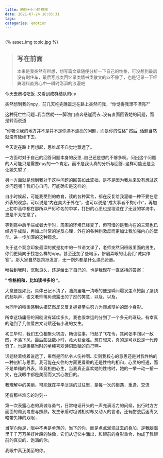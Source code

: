 ```yaml
---
title: 随想+小小的狗粮
date: 2021-07-24 16:05:31
tags: 
catagories: emotion
---
```


<br>
{% asset_img topic.jpg %}

<br>

<!--more -->
> ## 写在前面
> 本来是我突然有所想，想写篇文章随便分析一下自己的性格，可没想到最后没有刹住车，最后写成类回忆录类情书类散文的四不像了，也是记录一下经典理科直男心中一瞬时澎湃的浪漫吧

今天去赛格吃饭..又看到成群结队的cp..

突然想到我的npy，前几天吃完晚饭走在路上突然问我，“你觉得我漂不漂亮?"

这种死亡性问题..我当然就--一脚油门直奔悬崖而去..没有直面回答她的问题，而是转而说道

”你吸引我的地方并不是并不是你漂不漂亮的问题，而是你的性格” 然后..话题当然就没有延续下去。

今天走在路上再想起，思维却不自觉地飘远了。

一方面时对于自己的回答问题本身的反思..自己还是想的不够多啊。问出这个问题的人可能只是需要npy的一个肯定，而不是我认真的分析与回答..这样可能还是会让她失望了..

另一方面就是想到我对于这种问题的回答如此笨拙，是不是因为我从来没有想过这类问题呢？我扪心自问，可能确实是这样的。

自小时候起，可能我受到的教育，读的各种寓言，都在反复给我灌输一种不要在意外表的观念。可以说是“内在美大于外在”，也可以说是“成大事者不拘小节”，再加上初中高中都在那所以严厉称名的中学，打扮的心思也是埋没在了无涯的学海中，更是不太在意了。

等到高中后半端或者大学时，周围的环境已经变了，但可惜的是我内在的三观也已经近乎成型，再加上时常的逆反心理，外在的各种刺激反而更加让我加强内心的壁垒。进一步加深的这种观念。

关于这个观念印象最深的就是初中的一节语文课了，老师突然问班级里面的男生，你们更倾向于找怎么样的npy。甚至还加了些暗示，挤眉弄眼的让我们“诚实作答”。那大家自然是踊跃发言，无一例外都是什么漂亮贤惠。

唯独到我时，沉默良久，还是给出了自己的，也是我现在一直坚持的答案：

” **性格相和，比如读书多的** “。

大意便是如此，具体已记不清了，脑海里唯一清晰的便是瞬间爆发差点掀翻了屋顶的起哄声，语文老师嘴角流露出的了然的笑意，以及，以及，  

为同学的喧嚣感到失措茫然却又反复握紧拳头努力为观点辩护的弱小身影。

所幸这场庸俗的闹剧没有延续多久，我也很幸运的分到了一个多元的班级。有幸真的碰到了几位爱古文诗赋还有小说的女生。

初三毕时，我们五位相聚火锅店，畅谈往事，行起了飞花令，其间张丰润以一敌四，不落下风，最后酣战数小时，竟大获全胜。想在想来，真的是可以说是一代传奇了。也是羡慕当时的单纯喜欢诗词歌赋的自己啊~

话题绕着绕着说远了，果然是回忆令人伤神啊...实则我核心的意思还是对我性格的一种剖析与思索。我可能在交往的方面更看重的还是性格的相和，心灵的相通，而不是单纯的外表。毕竟相由心生，当我真正喜欢她的性格时，她的一举一动一颦一笑，在我眼中都是美丽而又赏心悦目的。

我理解中的美丽，可能就在平平淡淡的过往里，是每一次的相遇，重逢，交流

还有那些难忘的时刻--

第一次表露心态的真诚与勇气，日常电话开头的一声充满活力的问候，出行时方方面面的周到考虑与照顾，发生矛盾时坦诚相对却又动人的言语，还有酣战后迷离又略带失神的双眼... 

当望向你是，眼中不再是单薄的，当下的你，而是点点滴滴过去的叠加，是我脑海里千千万万美好片段的映像，它们从记忆中涌出，和眼前的身影重合，构成了我眼前的真实的、饱满的你。

我眼中真正美丽的你。